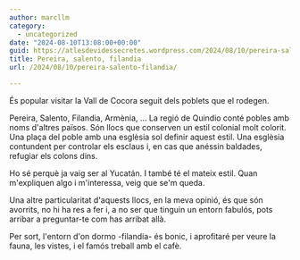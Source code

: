 ```yaml
---
author: marcllm
category:
  - uncategorized
date: "2024-08-10T13:08:00+00:00"
guid: https://atlesdevidessecretes.wordpress.com/2024/08/10/pereira-salento-filandia/
title: Pereira, salento, filandia
url: /2024/08/10/pereira-salento-filandia/

---
```

És popular visitar la Vall de Cocora seguit dels poblets que el rodegen.

Pereira, Salento, Filandia, Armènia, ... La regió de Quindio conté pobles amb noms d'altres països. Són llocs que conserven un estil colonial molt colorit. Una plaça del poble amb una esglèsia sol definir aquest estil. Una esglèsia contundent per controlar els esclaus i, en cas que anéssin baldades, refugiar els colons dins.



Ho sé perquè ja vaig ser al Yucatán. I també té el mateix estil. Quan m'expliquen algo i m'interessa, veig que se'm queda.



Una altre particularitat d'aquests llocs, en la meva opinió, és que són avorrits, no hi ha res a fer i, a no ser que tinguin un entorn fabulós, pots arribar a preguntar-te com has arribat allà.

Per sort, l'entorn d'on dormo -filandia- és bonic, i aprofitaré per veure la fauna, les vistes, i el famós treball amb el cafè.


